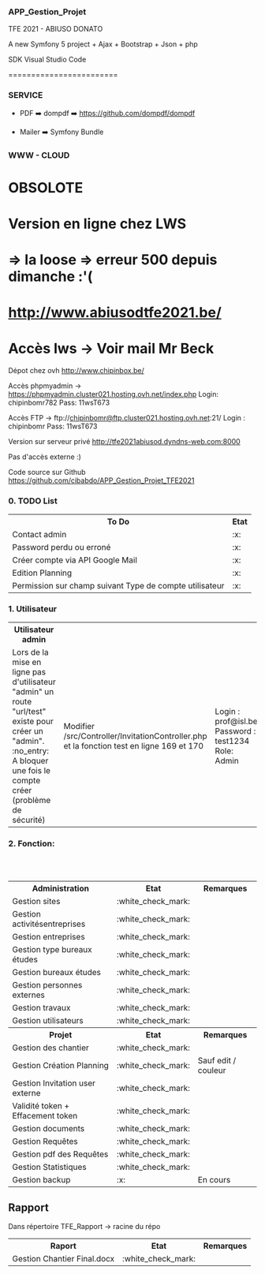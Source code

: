 ### APP_Gestion_Projet
TFE 2021 - ABIUSO DONATO

A new Symfony 5 project + Ajax + Bootstrap + Json + php

SDK Visual Studio Code

========================

### SERVICE

- PDF :arrow_right: dompdf :arrow_right: https://github.com/dompdf/dompdf<br/>
   
- Mailer :arrow_right: Symfony Bundle


### WWW - CLOUD

# OBSOLOTE

# Version en ligne chez LWS
# => la loose => erreur 500 depuis dimanche :'(

# http://www.abiusodtfe2021.be/

# Accès lws -> Voir mail Mr Beck

Dépot chez ovh
http://www.chipinbox.be/

Accès phpmyadmin -> https://phpmyadmin.cluster021.hosting.ovh.net/index.php 
Login: chipinbomr782
Pass: 11wsT673

Accès FTP -> ftp://chipinbomr@ftp.cluster021.hosting.ovh.net:21/ 
Login : chipinbomr
Pass: 11wsT673

Version sur serveur privé
http://tfe2021abiusod.dyndns-web.com:8000 

Pas d'accès externe :)

Code source sur Github
https://github.com/cibabdo/APP_Gestion_Projet_TFE2021


<h3 id="TODO">0. TODO List </h3>
<table>
<tr>
<th>To Do</th><th>Etat</th>
</tr>
<tr><td>Contact admin</td><td>:x:</td></tr>
<tr><td>Password perdu ou erroné</td><td>:x:</td></tr>
<tr><td>Créer compte via API Google Mail</td><td>:x:</td></tr>
<tr><td>Edition Planning</td><td>:x:</td></tr>
<tr><td>Permission sur champ suivant Type de compte utilisateur</td><td>:x:</td></tr>
</table>
<h3 id="user">1. Utilisateur </h3>
<table>
<tr>
<th>Utilisateur admin</th>
</tr>
<tr><td>Lors de la mise en ligne pas d'utilisateur "admin" un route "url/test" existe pour créer un "admin". :no_entry: A bloquer une fois le compte créer (problème de sécurité)</td>
<td>Modifier /src/Controller/InvitationController.php et la fonction test en ligne 169 et 170</td>
<td>Login : prof@isl.be Password : test1234 Role: Admin</td>
<td>Login : prof2@isl.be Password : test1234 Role: Interne</td></tr>
</table>
<h3 id="etat">2. Fonction:</h3>
<table>
    <tr><th>Administration</th><th>Etat</th><th>Remarques</th></tr>
    <tr><td>Gestion sites</td><td>:white_check_mark:</td></tr>
    <tr><td>Gestion activitésentreprises</td><td>:white_check_mark:</td></tr>
    <tr><td>Gestion entreprises</td><td>:white_check_mark:</td></tr>
    <tr><td>Gestion type bureaux études</td><td>:white_check_mark:</td></tr>
    <tr><td>Gestion bureaux études</td><td>:white_check_mark:</td></tr>
    <tr><td>Gestion personnes externes</td><td>:white_check_mark:</td></tr>
    <tr><td>Gestion travaux</td><td>:white_check_mark:</td></tr>
    <tr><td>Gestion utilisateurs</td><td>:white_check_mark:</td></tr>
    <br/>
    <tr><th>Projet</th><th>Etat</th><th>Remarques</th></tr>
    <tr><td>Gestion des chantier</td><td>:white_check_mark:</td></td></tr>
    <tr><td>Gestion Création Planning</td><td>:white_check_mark:</td><td>Sauf edit / couleur</td></tr>
    <tr><td>Gestion Invitation user externe</td><td>:white_check_mark:</td><tr>
    <tr><td>Validité token + Effacement token</td><td>:white_check_mark:</td><tr>
    <tr><td>Gestion documents</td><td>:white_check_mark:</td><tr>
    <tr><td>Gestion Requêtes</td><td>:white_check_mark:</td><tr>
    <tr><td>Gestion pdf des Requêtes</td><td>:white_check_mark:</td><tr>
    <tr><td>Gestion Statistiques</td><td>:white_check_mark:</td><tr>
    <tr><td>Gestion backup</td><td>:x:</td><td>En cours</td><tr>
    <br/>
</table>


## Rapport

Dans répertoire TFE_Rapport -> racine du répo

<table>
    <tr><th>Raport</th><th>Etat</th><th>Remarques</th></tr>
    <tr><td>Gestion Chantier Final.docx</td><td>:white_check_mark:</td></tr>
</table>
 



